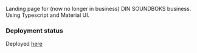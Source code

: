 Landing page for (now no longer in business) DIN SOUNDBOKS business. Using Typescript and Material UI.

### Deployment status
Deployed [here](https://64e3b34d95d0490008758493--wonderful-bonbon-4d29b2.netlify.app/)
